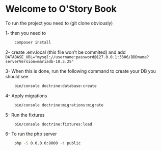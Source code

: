 # Welcome to O'Story Book

To run the project you need to (git clone obviously)

1- then you need to

```bash
    composer install
```

2- create .env.local (this file won't be commited)
    and add `DATABASE_URL="mysql://username:password@127.0.0.1:3306/BDDname?serverVersion=mariadb-10.3.25"`

3- When this is done, run the following command to create your DB
you should see 

```bash
    bin/console doctrine:database:create
```

4- Apply migrations

```bash
    bin/console doctrine:migrations:migrate
```

5- Run the fixtures

```bash
    bin/console doctrine:fixtures:load
```

6- To run the php server 

```bash
    php -S 0.0.0.0:8000 -t public
```
